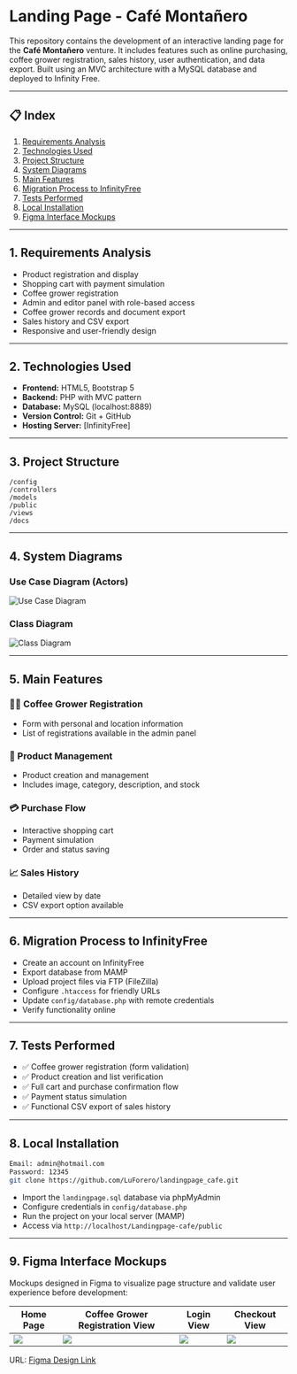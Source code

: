 # Landing Page - Café Montañero

This repository contains the development of an interactive landing page for the **Café Montañero** venture. It includes features such as online purchasing, coffee grower registration, sales history, user authentication, and data export. Built using an MVC architecture with a MySQL database and deployed to Infinity Free.

---

## 📋 Index

1. [Requirements Analysis](#1-requirements-analysis)
2. [Technologies Used](#2-technologies-used)
3. [Project Structure](#3-project-structure)
4. [System Diagrams](#4-system-diagrams)
5. [Main Features](#5-main-features)
6. [Migration Process to InfinityFree](#6-migration-process-to-infinityfree)
7. [Tests Performed](#7-tests-performed)
8. [Local Installation](#8-local-installation)
9. [Figma Interface Mockups](#9-figma-interface-mockups)

---

## 1. Requirements Analysis

* Product registration and display
* Shopping cart with payment simulation
* Coffee grower registration
* Admin and editor panel with role-based access
* Coffee grower records and document export
* Sales history and CSV export
* Responsive and user-friendly design

---

## 2. Technologies Used

* **Frontend:** HTML5, Bootstrap 5
* **Backend:** PHP with MVC pattern
* **Database:** MySQL (localhost:8889)
* **Version Control:** Git + GitHub
* **Hosting Server:** \[InfinityFree]

---

## 3. Project Structure

```
/config  
/controllers  
/models  
/public  
/views  
/docs  
```

---

## 4. System Diagrams

### Use Case Diagram (Actors)

![Use Case Diagram](/Docs/actores.jpeg)

### Class Diagram

![Class Diagram](/Docs/clases.jpeg)

---

## 5. Main Features

### 🧖‍♂️ Coffee Grower Registration

* Form with personal and location information
* List of registrations available in the admin panel

### 🛒 Product Management

* Product creation and management
* Includes image, category, description, and stock

### 💳 Purchase Flow

* Interactive shopping cart
* Payment simulation
* Order and status saving

### 📈 Sales History

* Detailed view by date
* CSV export option available

---

## 6. Migration Process to InfinityFree

* Create an account on InfinityFree
* Export database from MAMP
* Upload project files via FTP (FileZilla)
* Configure `.htaccess` for friendly URLs
* Update `config/database.php` with remote credentials
* Verify functionality online

---

## 7. Tests Performed

* ✅ Coffee grower registration (form validation)
* ✅ Product creation and list verification
* ✅ Full cart and purchase confirmation flow
* ✅ Payment status simulation
* ✅ Functional CSV export of sales history

---

## 8. Local Installation

```bash
Email: admin@hotmail.com
Password: 12345
git clone https://github.com/LuForero/landingpage_cafe.git
```

* Import the `landingpage.sql` database via phpMyAdmin
* Configure credentials in `config/database.php`
* Run the project on your local server (MAMP)
* Access via `http://localhost/Landingpage-cafe/public`

---

## 9. Figma Interface Mockups

Mockups designed in Figma to visualize page structure and validate user experience before development:

| Home Page                  | Coffee Grower Registration View     | Login View                  | Checkout View                  |
| ---------------------------| ------------------------------------| ----------------------------| -------------------------------|
| ![](/Docs/DiseñoFigma.png) | ![](/Docs/Registrocaficultores.png) | ![](/Docs/InicioSesion.png) | ![](/Docs/Finalizarcompra.png) |

URL: [Figma Design Link](https://www.figma.com/design/rJbwy9zfwjDA5fzHOwBJlP/Untitled?node-id=0-1&p=f&t=2LcjENMRBY10YKIg-0)
